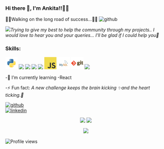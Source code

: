 ### Hi there 👋, I'm Ankita!!👩‍💻

🚶‍♀️Walking on the long road of success...💚😄
![github](https://media.giphy.com/media/fwbZnTftCXVocKzfxR/giphy.gif)

<img src="https://media.giphy.com/media/LkkXEHxadsaUzzH9Cu/giphy.gif"  width="70">*Trying to give my best to help the community through my projects..
I would love to hear you and your queries... I'll be glad if I could help you🤗*

### **Skills:**
<code><img height="38" src="https://raw.githubusercontent.com/github/explore/80688e429a7d4ef2fca1e82350fe8e3517d3494d/topics/python/python.png"></code>
<code><img height="38" src="https://user-images.githubusercontent.com/56729873/91666041-81a3eb00-eb17-11ea-8142-a049c30b3083.png"></code>
<code><img height="38" src="https://user-images.githubusercontent.com/56729873/91666227-ba908f80-eb18-11ea-9118-fdc1a845195b.png"></code>
<code><img height="38" src="https://user-images.githubusercontent.com/56729873/91666238-ced48c80-eb18-11ea-8279-66d4fbc90cc3.png"></code>
<code><img height="38" src="https://user-images.githubusercontent.com/56729873/91666250-e14ec600-eb18-11ea-81e4-59f2a65ff0aa.png"></code>
<code><img height="38" src="https://raw.githubusercontent.com/github/explore/80688e429a7d4ef2fca1e82350fe8e3517d3494d/topics/javascript/javascript.png" margin-top="10px"></code>
<code><img height="38" src="https://raw.githubusercontent.com/github/explore/80688e429a7d4ef2fca1e82350fe8e3517d3494d/topics/mysql/mysql.png"></code>
<code><img height="38" src="https://raw.githubusercontent.com/github/explore/80688e429a7d4ef2fca1e82350fe8e3517d3494d/topics/git/git.png"></code>
<code><img height="38" src="https://cdn.worldvectorlogo.com/logos/oracle-2.svg"></code><br>


-🌱 I’m currently learning -React

-⚡ Fun fact: *A new challenge keeps the brain kicking ✨and the heart ticking.💖*


[<img src='https://cdn.jsdelivr.net/npm/simple-icons@3.0.1/icons/github.svg' alt='github' height='40'>](https://github.com/Ankita-2331)  
[<img src='https://cdn.jsdelivr.net/npm/simple-icons@3.0.1/icons/linkedin.svg' alt='linkedin' height='40'>](https://www.linkedin.com/in/ankita-kamboj-56936b19b/)  
<p align="center">
    <img
        height="180em"
        src="https://github-readme-stats.vercel.app/api?username=Ankita-2331&show_icons=true&hide_border=true"
    />
    <img
        height="180em"
        src="https://github-readme-stats.vercel.app/api/top-langs/?username=Ankita-2331&show_icons=true&hide_border=true&layout=compact&langs_count=8"
    />
</p>
<p align="center">
  <img src="https://github-readme-streak-stats.herokuapp.com/?user=Ankita-2331&hide_border=true" height="180em" />
</p>

![Profile views](https://gpvc.arturio.dev/Ankita-2331)

